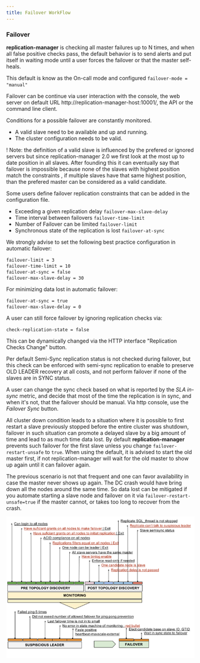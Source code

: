 ```yaml
---
title: Failover WorkFlow
---
```


### Failover

**replication-manager** is checking all master failures up to N times, and when all false positive checks pass, the default behavior is to send alerts and put itself in waiting mode until a user forces the failover or that the master self-heals.

This default is know as the On-call mode and configured `failover-mode = "manual"`

Failover can be continue via user interaction with the console, the web server on default URL http://replication-manager-host:10001/, the API or the command line client.

Conditions for a possible failover are constantly monitored.

* A valid slave need to be available and up and running.
* The cluster configuration needs to be valid.

! Note: the definition of a valid slave is influenced by the prefered or ignored servers but since replication-manager 2.0 we first look at the most up to date position in all slaves. After founding this it can eventually say that failover is impossible because none of the slaves with highest position match the constraints ,  if multiple slaves have that same highest position, than the prefered master can be considered as a valid candidate.


Some users define failover replication constraints that can be added in the configuration file.

* Exceeding a given replication delay `failover-max-slave-delay`
* Time interval between failovers `failover-time-limit`        
* Number of Failover can be limited `failover-limit`
* Synchronous state of the replication is lost `failover-at-sync`


We strongly advise to set the following best practice configuration in automatic failover:
```
failover-limit = 3
failover-time-limit = 10
failover-at-sync = false
failover-max-slave-delay = 30
```

For minimizing data lost in automatic failover:
```
failover-at-sync = true
failover-max-slave-delay = 0
```

A user can still force failover by ignoring replication checks via:
```
check-replication-state = false
```

This can be dynamically changed via the HTTP interface "Replication Checks Change" button.

Per default Semi-Sync replication status is not checked during failover, but this check can be enforced with semi-sync replication to enable to preserve OLD LEADER recovery at all costs, and not perform failover if none of the slaves are in SYNC status.

A user can change the sync check based on what is reported by the _SLA in-sync_ metric, and decide that most of the time the replication is in sync, and when it's not, that the failover should be manual. Via http console, use the _Failover Sync_ button.


All cluster down condition leads to a situation where it is possible to first restart a slave previously stopped before the entire cluster was shutdown, failover in such situation can promote a delayed slave by a big amount of time and lead to as much time data lost. By default **replication-manager** prevents such failover for the first slave unless you change `failover-restart-unsafe` to `true`. When using the default, it is advised to start the old master first, if not replication-manager will wait for the old master to show up again until it can failover again.   

The previous scenario is not that frequent and one can favor availability in case the master never shows up again. The DC crash would have bring down all the nodes around the same time. So data lost can be mitigated if you automate starting a slave node and failover on it via `failover-restart-unsafe=true` if the master cannot, or takes too long to recover from the crash.  

![failover](/images/failover.png)
